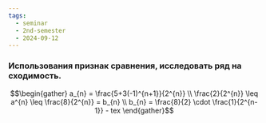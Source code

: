 ```yaml
---
tags:
  - seminar
  - 2nd-semester
  - 2024-09-12
---
```

### Использования признак сравнения, исследовать ряд на сходимость.

$$\begin{gather}
a_{n} = \frac{5+3(-1)^{n+1}}{2^{n}} \\
\frac{2}{2^{n}} \leq a^{n} \leq \frac{8}{2^{n}} = b_{n} \\
b_{n} = \frac{8}{2} \cdot \frac{1}{2^{n-1}} - tex
\end{gather}$$